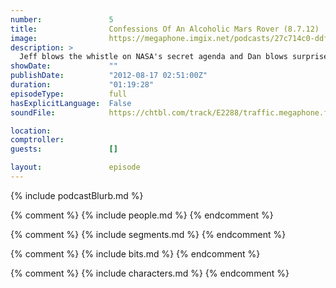 ```yaml
---
number:               5
title:                Confessions Of An Alcoholic Mars Rover (8.7.12)
image:                https://megaphone.imgix.net/podcasts/27c714c0-ddfb-11e8-9896-8386577c82f7/image/image.jpg?ixlib=rails-4.2.0&max-w=3000&max-h=3000&fit=crop&auto=format,compress
description: >
  Jeff blows the whistle on NASA's secret agenda and Dan blows surprise guest Chris Hardwick!
showDate:             ""
publishDate:          "2012-08-17 02:51:00Z"
duration:             "01:19:28"
episodeType:          full
hasExplicitLanguage:  False
soundFile:            https://chtbl.com/track/E2288/traffic.megaphone.fm/STA8937834520.mp3?updated=1555698703

location:             
comptroller:          
guests:               []

layout:               episode
---
```


{% include podcastBlurb.md %}

{% comment %}
{% include people.md %}
{% endcomment %}

{% comment %}
{% include segments.md %}
{% endcomment %}

{% comment %}
{% include bits.md %}
{% endcomment %}

{% comment %}
{% include characters.md %}
{% endcomment %}
